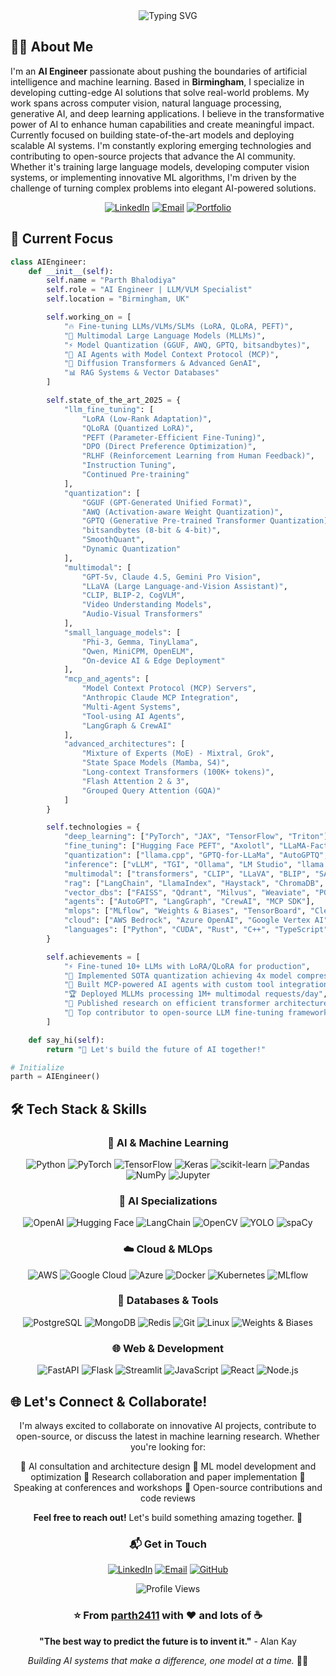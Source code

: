 <div align="center">

<img src="https://readme-typing-svg.demolab.com?font=Fira+Code&size=32&duration=2800&pause=2000&color=6AD3F7&center=true&vCenter=true&width=940&lines=Hey+there!+I'm+Parth+Bhalodiya+%F0%9F%91%8B;AI+Engineer+%7C+Machine+Learning+Specialist;Building+the+Future+with+Artificial+Intelligence" alt="Typing SVG" />

</div>


## 👨‍💻 About Me

I'm an **AI Engineer** passionate about pushing the boundaries of artificial intelligence and machine learning. Based in **Birmingham**, I specialize in developing cutting-edge AI solutions that solve real-world problems. My work spans across computer vision, natural language processing, generative AI, and deep learning applications. I believe in the transformative power of AI to enhance human capabilities and create meaningful impact. Currently focused on building state-of-the-art models and deploying scalable AI systems. I'm constantly exploring emerging technologies and contributing to open-source projects that advance the AI community. Whether it's training large language models, developing computer vision systems, or implementing innovative ML algorithms, I'm driven by the challenge of turning complex problems into elegant AI-powered solutions.

<div align="center">

[![LinkedIn](https://img.shields.io/badge/LinkedIn-0077B5?style=for-the-badge&logo=linkedin&logoColor=white)](https://www.linkedin.com/in/parth-bhalodiya-555011128/)
[![Email](https://img.shields.io/badge/Email-D14836?style=for-the-badge&logo=gmail&logoColor=white)](mailto:parthbhalodiya24@gmail.com)
[![Portfolio](https://img.shields.io/badge/Portfolio-000000?style=for-the-badge&logo=About.me&logoColor=white)](https://github.com/parth2411)

</div>


## 🚀 Current Focus

```python
class AIEngineer:
    def __init__(self):
        self.name = "Parth Bhalodiya"
        self.role = "AI Engineer | LLM/VLM Specialist"
        self.location = "Birmingham, UK"

        self.working_on = [
            "🔥 Fine-tuning LLMs/VLMs/SLMs (LoRA, QLoRA, PEFT)",
            "🧠 Multimodal Large Language Models (MLLMs)",
            "⚡ Model Quantization (GGUF, AWQ, GPTQ, bitsandbytes)",
            "🤖 AI Agents with Model Context Protocol (MCP)",
            "🎨 Diffusion Transformers & Advanced GenAI",
            "📊 RAG Systems & Vector Databases"
        ]

        self.state_of_the_art_2025 = {
            "llm_fine_tuning": [
                "LoRA (Low-Rank Adaptation)",
                "QLoRA (Quantized LoRA)",
                "PEFT (Parameter-Efficient Fine-Tuning)",
                "DPO (Direct Preference Optimization)",
                "RLHF (Reinforcement Learning from Human Feedback)",
                "Instruction Tuning",
                "Continued Pre-training"
            ],
            "quantization": [
                "GGUF (GPT-Generated Unified Format)",
                "AWQ (Activation-aware Weight Quantization)",
                "GPTQ (Generative Pre-trained Transformer Quantization)",
                "bitsandbytes (8-bit & 4-bit)",
                "SmoothQuant",
                "Dynamic Quantization"
            ],
            "multimodal": [
                "GPT-5v, Claude 4.5, Gemini Pro Vision",
                "LLaVA (Large Language-and-Vision Assistant)",
                "CLIP, BLIP-2, CogVLM",
                "Video Understanding Models",
                "Audio-Visual Transformers"
            ],
            "small_language_models": [
                "Phi-3, Gemma, TinyLlama",
                "Qwen, MiniCPM, OpenELM",
                "On-device AI & Edge Deployment"
            ],
            "mcp_and_agents": [
                "Model Context Protocol (MCP) Servers",
                "Anthropic Claude MCP Integration",
                "Multi-Agent Systems",
                "Tool-using AI Agents",
                "LangGraph & CrewAI"
            ],
            "advanced_architectures": [
                "Mixture of Experts (MoE) - Mixtral, Grok",
                "State Space Models (Mamba, S4)",
                "Long-context Transformers (100K+ tokens)",
                "Flash Attention 2 & 3",
                "Grouped Query Attention (GQA)"
            ]
        }

        self.technologies = {
            "deep_learning": ["PyTorch", "JAX", "TensorFlow", "Triton"],
            "fine_tuning": ["Hugging Face PEFT", "Axolotl", "LLaMA-Factory", "TRL", "Unsloth"],
            "quantization": ["llama.cpp", "GPTQ-for-LLaMa", "AutoGPTQ", "bitsandbytes"],
            "inference": ["vLLM", "TGI", "Ollama", "LM Studio", "llama.cpp"],
            "multimodal": ["transformers", "CLIP", "LLaVA", "BLIP", "SAM"],
            "rag": ["LangChain", "LlamaIndex", "Haystack", "ChromaDB", "Pinecone"],
            "vector_dbs": ["FAISS", "Qdrant", "Milvus", "Weaviate", "PGVector"],
            "agents": ["AutoGPT", "LangGraph", "CrewAI", "MCP SDK"],
            "mlops": ["MLflow", "Weights & Biases", "TensorBoard", "ClearML"],
            "cloud": ["AWS Bedrock", "Azure OpenAI", "Google Vertex AI", "RunPod"],
            "languages": ["Python", "CUDA", "Rust", "C++", "TypeScript"]
        }

        self.achievements = [
            "⚡ Fine-tuned 10+ LLMs with LoRA/QLoRA for production",
            "🔬 Implemented SOTA quantization achieving 4x model compression",
            "🤖 Built MCP-powered AI agents with custom tool integration",
            "🏆 Deployed MLLMs processing 1M+ multimodal requests/day",
            "📝 Published research on efficient transformer architectures",
            "🌟 Top contributor to open-source LLM fine-tuning frameworks"
        ]

    def say_hi(self):
        return "👋 Let's build the future of AI together!"

# Initialize
parth = AIEngineer()
```


## 🛠️ Tech Stack & Skills

<div align="center">

### 🧠 AI & Machine Learning

![Python](https://img.shields.io/badge/Python-3776AB?style=for-the-badge&logo=python&logoColor=white)
![PyTorch](https://img.shields.io/badge/PyTorch-EE4C2C?style=for-the-badge&logo=pytorch&logoColor=white)
![TensorFlow](https://img.shields.io/badge/TensorFlow-FF6F00?style=for-the-badge&logo=tensorflow&logoColor=white)
![Keras](https://img.shields.io/badge/Keras-D00000?style=for-the-badge&logo=keras&logoColor=white)
![scikit-learn](https://img.shields.io/badge/scikit--learn-F7931E?style=for-the-badge&logo=scikit-learn&logoColor=white)
![Pandas](https://img.shields.io/badge/Pandas-150458?style=for-the-badge&logo=pandas&logoColor=white)
![NumPy](https://img.shields.io/badge/NumPy-013243?style=for-the-badge&logo=numpy&logoColor=white)
![Jupyter](https://img.shields.io/badge/Jupyter-F37626?style=for-the-badge&logo=jupyter&logoColor=white)

### 🤖 AI Specializations

![OpenAI](https://img.shields.io/badge/OpenAI-412991?style=for-the-badge&logo=openai&logoColor=white)
![Hugging Face](https://img.shields.io/badge/HuggingFace-FFD21E?style=for-the-badge&logo=huggingface&logoColor=black)
![LangChain](https://img.shields.io/badge/LangChain-121212?style=for-the-badge&logo=chainlink&logoColor=white)
![OpenCV](https://img.shields.io/badge/OpenCV-5C3EE8?style=for-the-badge&logo=opencv&logoColor=white)
![YOLO](https://img.shields.io/badge/YOLO-00FFFF?style=for-the-badge&logo=yolo&logoColor=black)
![spaCy](https://img.shields.io/badge/spaCy-09A3D5?style=for-the-badge&logo=spacy&logoColor=white)

### ☁️ Cloud & MLOps

![AWS](https://img.shields.io/badge/AWS-232F3E?style=for-the-badge&logo=amazon-aws&logoColor=white)
![Google Cloud](https://img.shields.io/badge/Google_Cloud-4285F4?style=for-the-badge&logo=google-cloud&logoColor=white)
![Azure](https://img.shields.io/badge/Azure-0078D4?style=for-the-badge&logo=microsoft-azure&logoColor=white)
![Docker](https://img.shields.io/badge/Docker-2496ED?style=for-the-badge&logo=docker&logoColor=white)
![Kubernetes](https://img.shields.io/badge/Kubernetes-326CE5?style=for-the-badge&logo=kubernetes&logoColor=white)
![MLflow](https://img.shields.io/badge/MLflow-0194E2?style=for-the-badge&logo=mlflow&logoColor=white)

### 💾 Databases & Tools

![PostgreSQL](https://img.shields.io/badge/PostgreSQL-316192?style=for-the-badge&logo=postgresql&logoColor=white)
![MongoDB](https://img.shields.io/badge/MongoDB-47A248?style=for-the-badge&logo=mongodb&logoColor=white)
![Redis](https://img.shields.io/badge/Redis-DC382D?style=for-the-badge&logo=redis&logoColor=white)
![Git](https://img.shields.io/badge/Git-F05032?style=for-the-badge&logo=git&logoColor=white)
![Linux](https://img.shields.io/badge/Linux-FCC624?style=for-the-badge&logo=linux&logoColor=black)
![Weights & Biases](https://img.shields.io/badge/Weights_&_Biases-FFBE00?style=for-the-badge&logo=weightsandbiases&logoColor=black)

### 🌐 Web & Development

![FastAPI](https://img.shields.io/badge/FastAPI-009688?style=for-the-badge&logo=fastapi&logoColor=white)
![Flask](https://img.shields.io/badge/Flask-000000?style=for-the-badge&logo=flask&logoColor=white)
![Streamlit](https://img.shields.io/badge/Streamlit-FF4B4B?style=for-the-badge&logo=streamlit&logoColor=white)
![JavaScript](https://img.shields.io/badge/JavaScript-F7DF1E?style=for-the-badge&logo=javascript&logoColor=black)
![React](https://img.shields.io/badge/React-61DAFB?style=for-the-badge&logo=react&logoColor=black)
![Node.js](https://img.shields.io/badge/Node.js-339933?style=for-the-badge&logo=node.js&logoColor=white)

</div>


## 🌐 Let's Connect & Collaborate!

<div align="center">

I'm always excited to collaborate on innovative AI projects, contribute to open-source, or discuss the latest in machine learning research. Whether you're looking for:

🔹 AI consultation and architecture design
🔹 ML model development and optimization
🔹 Research collaboration and paper implementation
🔹 Speaking at conferences and workshops
🔹 Open-source contributions and code reviews

**Feel free to reach out!** Let's build something amazing together. 🚀


### 📬 Get in Touch

[![LinkedIn](https://img.shields.io/badge/LinkedIn-Let's_Connect-0077B5?style=for-the-badge&logo=linkedin&logoColor=white)](https://www.linkedin.com/in/parth-bhalodiya-555011128/)
[![Email](https://img.shields.io/badge/Email-Drop_a_Message-D14836?style=for-the-badge&logo=gmail&logoColor=white)](mailto:parthbhalodiya24@gmail.com)
[![GitHub](https://img.shields.io/badge/GitHub-Follow_Me-181717?style=for-the-badge&logo=github&logoColor=white)](https://github.com/parth2411)


<img src="https://komarev.com/ghpvc/?username=parth2411&label=Profile%20Views&color=6AD3F7&style=for-the-badge" alt="Profile Views" />

### ⭐️ From [parth2411](https://github.com/parth2411) with ❤️ and lots of ☕

</div>


<div align="center">

**"The best way to predict the future is to invent it."** - Alan Kay

*Building AI systems that make a difference, one model at a time.* 🤖✨

</div>
